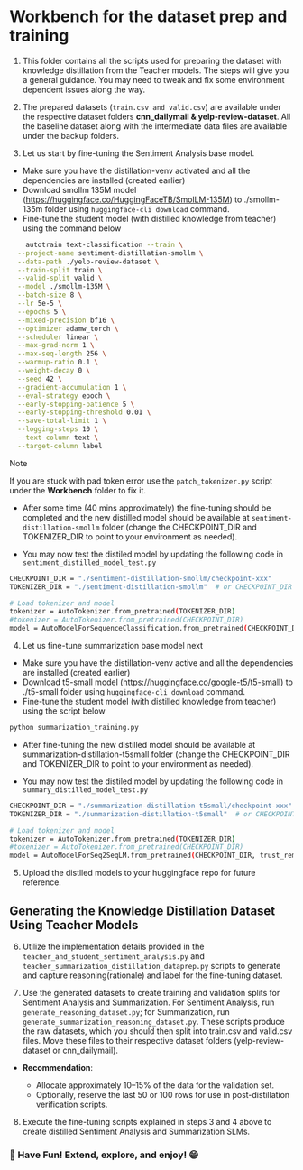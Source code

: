 # Workbench for the dataset prep and training

1. This folder contains all the scripts used for preparing the dataset with knowledge distillation from the Teacher models. The steps will give you a general guidance. You may need to tweak and fix some environment dependent issues along the way.
   
2. The prepared datasets (```train.csv and valid.csv```) are available under the respective dataset folders **cnn_dailymail & yelp-review-dataset**. All the baseline dataset along with the intermediate data files are available under the backup folders.
   
3. Let us start by fine-tuning the Sentiment Analysis base model.
  * Make sure you have the distillation-venv activated and all the dependencies are installed (created earlier)
  * Download smollm 135M model (https://huggingface.co/HuggingFaceTB/SmolLM-135M) to ./smollm-135m folder using ```huggingface-cli download``` command.
  * Fine-tune the student model (with distilled knowledge from teacher) using the command below
```bash
    autotrain text-classification --train \
  --project-name sentiment-distillation-smollm \
  --data-path ./yelp-review-dataset \
  --train-split train \
  --valid-split valid \
  --model ./smollm-135M \
  --batch-size 8 \
  --lr 5e-5 \
  --epochs 5 \
  --mixed-precision bf16 \
  --optimizer adamw_torch \
  --scheduler linear \
  --max-grad-norm 1 \
  --max-seq-length 256 \
  --warmup-ratio 0.1 \
  --weight-decay 0 \
  --seed 42 \
  --gradient-accumulation 1 \
  --eval-strategy epoch \
  --early-stopping-patience 5 \
  --early-stopping-threshold 0.01 \
  --save-total-limit 1 \
  --logging-steps 10 \
  --text-column text \
  --target-column label
```
>[!NOTE]
>If you are stuck with pad token error use the ```patch_tokenizer.py``` script under the **Workbench** folder to fix it.

  * After some time (40 mins approximately) the fine-tuning should be completed and the new distilled model should be available at ```sentiment-distillation-smollm``` folder (change the CHECKPOINT_DIR and TOKENIZER_DIR to point to your environment as needed).

  * You may now test the distiled model by updating the following code in ```sentiment_distilled_model_test.py```
```bash
CHECKPOINT_DIR = "./sentiment-distillation-smollm/checkpoint-xxx" 
TOKENIZER_DIR = "./sentiment-distillation-smollm"  # or CHECKPOINT_DIR if tokenizer saved there

# Load tokenizer and model
tokenizer = AutoTokenizer.from_pretrained(TOKENIZER_DIR)
#tokenizer = AutoTokenizer.from_pretrained(CHECKPOINT_DIR)
model = AutoModelForSequenceClassification.from_pretrained(CHECKPOINT_DIR, trust_remote_code=True)
```
4. Let us fine-tune summarization base model next
  * Make sure you have the distillation-venv active and all the dependencies are installed (created earlier)
  * Download t5-small model (https://huggingface.co/google-t5/t5-small) to ./t5-small folder using ```huggingface-cli download``` command.
  * Fine-tune the student model (with distilled knowledge from teacher) using the script below
```bash
python summarization_training.py
```
  * After fine-tuning the new distilled model should be available at summarization-distillation-t5small folder (change the CHECKPOINT_DIR and TOKENIZER_DIR to point to your environment as needed).

  * You may now test the distiled model by updating the following code in ```summary_distilled_model_test.py```
```bash
CHECKPOINT_DIR = "./summarization-distillation-t5small/checkpoint-xxx" 
TOKENIZER_DIR = "./summarization-distillation-t5small"  # or CHECKPOINT_DIR if tokenizer saved there

# Load tokenizer and model
tokenizer = AutoTokenizer.from_pretrained(TOKENIZER_DIR)
#tokenizer = AutoTokenizer.from_pretrained(CHECKPOINT_DIR)
model = AutoModelForSeq2SeqLM.from_pretrained(CHECKPOINT_DIR, trust_remote_code=True)
```
5. Upload the distlled models to your huggingface repo for future reference.

## Generating the Knowledge Distillation Dataset Using Teacher Models

6. Utilize the implementation details provided in the ```teacher_and_student_sentiment_analysis.py``` and ```teacher_summarization_distillation_dataprep.py``` scripts to generate and capture reasoning(rationale) and label for the fine-tuning dataset.
   
7. Use the generated datasets to create training and validation splits for Sentiment Analysis and Summarization. For Sentiment Analysis, run ```generate_reasoning_dataset.py```; for Summarization, run ```generate_summarization_reasoning_dataset.py```. These scripts produce the raw datasets, which you should then split into train.csv and valid.csv files. Move these files to their respective dataset folders (yelp-review-dataset or cnn_dailymail).

  * **Recommendation**:

     - Allocate approximately 10–15% of the data for the validation set.
     - Optionally, reserve the last 50 or 100 rows for use in post-distillation verification scripts.

8. Execute the fine-tuning scripts explained in steps 3 and 4 above to create distilled Sentiment Analysis and Summarization SLMs.
### 🎉 Have Fun! Extend, explore, and enjoy! 😄
